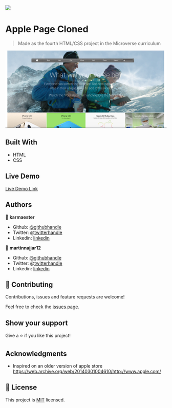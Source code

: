 ![](https://img.shields.io/badge/Microverse-blueviolet)

# Apple Page Cloned

> Made as the fourth HTML/CSS project in the Microverse curriculum


![screenshot](./screenshot.png)


## Built With

- HTML
- CSS

## Live Demo

[Live Demo Link](https://karmaester.github.io/Apple-Cloned/.)

## Authors

👤 **karmaester**

- Github: [@githubhandle](https://github.com/karmaester)
- Twitter: [@twitterhandle](https://twitter.com/karmaendlich)
- Linkedin: [linkedin](https://www.linkedin.com/in/khristian-rojas/)

👤 **martinnajjar12**

- Github: [@githubhandle](https://github.com/martinnajjar12)
- Twitter: [@twitterhandle](https://twitter.com/martin_najjar)
- Linkedin: [linkedin](https://www.linkedin.com/in/martin-najjar-174948198/)

## 🤝 Contributing

Contributions, issues and feature requests are welcome!

Feel free to check the [issues page](https://github.com/karmaester/Apple-Cloned/issues).

## Show your support

Give a ⭐️ if you like this project!

## Acknowledgments

- Inspired on an older version of apple store
https://web.archive.org/web/20140301004610/http://www.apple.com/
## 📝 License

This project is [MIT](lic.url) licensed.
